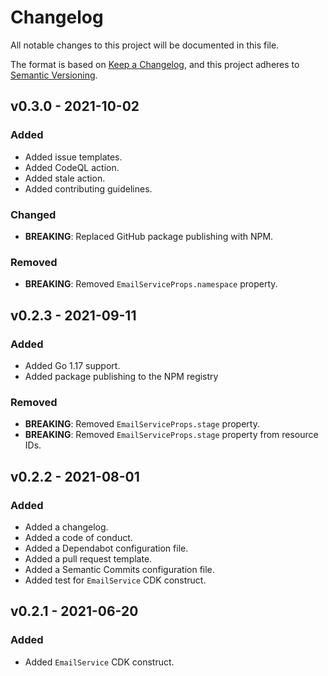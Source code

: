# Changelog

All notable changes to this project will be documented in this file.

The format is based on [Keep a Changelog](https://keepachangelog.com/en/1.0.0/), and this project adheres to [Semantic Versioning](https://semver.org/spec/v2.0.0.html).

## v0.3.0 - 2021-10-02
### Added
* Added issue templates.
* Added CodeQL action.
* Added stale action.
* Added contributing guidelines.

### Changed
* **BREAKING**: Replaced GitHub package publishing with NPM.

### Removed
* **BREAKING**: Removed ```EmailServiceProps.namespace``` property.

## v0.2.3 - 2021-09-11
### Added
* Added Go 1.17 support.
* Added package publishing to the NPM registry

### Removed
* **BREAKING**: Removed ```EmailServiceProps.stage``` property.
* **BREAKING**: Removed ```EmailServiceProps.stage``` property from resource IDs.

## v0.2.2 - 2021-08-01
### Added
* Added a changelog.
* Added a code of conduct.
* Added a Dependabot configuration file.
* Added a pull request template.
* Added a Semantic Commits configuration file.
* Added test for ```EmailService``` CDK construct.

## v0.2.1 - 2021-06-20
### Added
* Added ```EmailService``` CDK construct.
